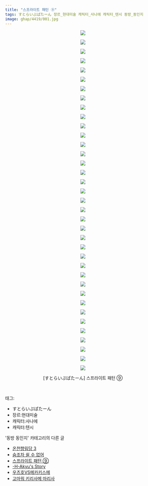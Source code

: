```yaml
---
title: "스프라이트 패턴 ⑨"
tags: すとらいぷぱたーん 장르_현대미술 캐릭터_사나에 캐릭터_텐시 동방_동인지
image: ghap/4419/001.jpg
---
```

<div class="article">
<p style="text-align: center; clear: none; float: none;"><img src="{{ site.nasurl }}/ghap/4419/001.jpg"/></p>
<p style="text-align: center; clear: none; float: none;"><img src="{{ site.nasurl }}/ghap/4419/002.jpg"/></p>
<p style="text-align: center; clear: none; float: none;"><img src="{{ site.nasurl }}/ghap/4419/003.jpg"/></p>
<p style="text-align: center; clear: none; float: none;"><img src="{{ site.nasurl }}/ghap/4419/004.jpg"/></p>
<p style="text-align: center; clear: none; float: none;"><img src="{{ site.nasurl }}/ghap/4419/005.jpg"/></p>
<p style="text-align: center; clear: none; float: none;"><img src="{{ site.nasurl }}/ghap/4419/006.jpg"/></p>
<p style="text-align: center; clear: none; float: none;"><img src="{{ site.nasurl }}/ghap/4419/007.jpg"/></p>
<p style="text-align: center; clear: none; float: none;"><img src="{{ site.nasurl }}/ghap/4419/008.jpg"/></p>
<p style="text-align: center; clear: none; float: none;"><img src="{{ site.nasurl }}/ghap/4419/009.jpg"/></p>
<p style="text-align: center; clear: none; float: none;"><img src="{{ site.nasurl }}/ghap/4419/010.jpg"/></p>
<p style="text-align: center; clear: none; float: none;"><img src="{{ site.nasurl }}/ghap/4419/011.jpg"/></p>
<p style="text-align: center; clear: none; float: none;"><img src="{{ site.nasurl }}/ghap/4419/012.jpg"/></p>
<p style="text-align: center; clear: none; float: none;"><img src="{{ site.nasurl }}/ghap/4419/013.jpg"/></p>
<p style="text-align: center; clear: none; float: none;"><img src="{{ site.nasurl }}/ghap/4419/014.jpg"/></p>
<p style="text-align: center; clear: none; float: none;"><img src="{{ site.nasurl }}/ghap/4419/015.jpg"/></p>
<p style="text-align: center; clear: none; float: none;"><img src="{{ site.nasurl }}/ghap/4419/016.jpg"/></p>
<p style="text-align: center; clear: none; float: none;"><img src="{{ site.nasurl }}/ghap/4419/017.jpg"/></p>
<p style="text-align: center; clear: none; float: none;"><img src="{{ site.nasurl }}/ghap/4419/018.jpg"/></p>
<p style="text-align: center; clear: none; float: none;"><img src="{{ site.nasurl }}/ghap/4419/019.jpg"/></p>
<p style="text-align: center; clear: none; float: none;"><img src="{{ site.nasurl }}/ghap/4419/020.jpg"/></p>
<p style="text-align: center; clear: none; float: none;"><img src="{{ site.nasurl }}/ghap/4419/021.jpg"/></p>
<p style="text-align: center; clear: none; float: none;"><img src="{{ site.nasurl }}/ghap/4419/022.jpg"/></p>
<p style="text-align: center; clear: none; float: none;"><img src="{{ site.nasurl }}/ghap/4419/023.jpg"/></p>
<p style="text-align: center; clear: none; float: none;"><img src="{{ site.nasurl }}/ghap/4419/024.jpg"/></p>
<p style="text-align: center; clear: none; float: none;"><img src="{{ site.nasurl }}/ghap/4419/025.jpg"/></p>
<p style="text-align: center; clear: none; float: none;"><img src="{{ site.nasurl }}/ghap/4419/026.jpg"/></p>
<p style="text-align: center; clear: none; float: none;"><img src="{{ site.nasurl }}/ghap/4419/027.jpg"/></p>
<p style="text-align: center; clear: none; float: none;"><img src="{{ site.nasurl }}/ghap/4419/028.jpg"/></p>
<p style="text-align: center; clear: none; float: none;"><img src="{{ site.nasurl }}/ghap/4419/029.jpg"/></p>
<p style="text-align: center; clear: none; float: none;"><img src="{{ site.nasurl }}/ghap/4419/030.jpg"/></p>
<p style="text-align: center; clear: none; float: none;"><img src="{{ site.nasurl }}/ghap/4419/031.jpg"/></p>
<p style="text-align: center; clear: none; float: none;"><img src="{{ site.nasurl }}/ghap/4419/032.jpg"/></p>
<p style="text-align: center; clear: none; float: none;"><img src="{{ site.nasurl }}/ghap/4419/033.jpg"/></p>
<p style="text-align: center; clear: none; float: none;"><img src="{{ site.nasurl }}/ghap/4419/034.jpg"/></p>
<p style="text-align: center; clear: none; float: none;"><img src="{{ site.nasurl }}/ghap/4419/035.jpg"/></p>
<p style="text-align: center; clear: none; float: none;"><img src="{{ site.nasurl }}/ghap/4419/036.jpg"/></p>
<p style="text-align: center; clear: none; float: none;"><img src="{{ site.nasurl }}/ghap/4419/037.jpg"/></p>
<p style="text-align: center; clear: none; float: none;">[すとらいぷぱたーん] 스프라이트 패턴 ⑨</p>
<p><br/></p>
</div><div class="tagTrail">
<p>태그: </p>
<ul>
<li>すとらいぷぱたーん</li>
<li>장르:현대미술</li>
<li>캐릭터:사나에</li>
<li>캐릭터:텐시</li>
</ul>
</div><div class="another">
<p>'동방 동인지' 카테고리의 다른 글</p>
<ul>
<li><a href="/2018-06-09-ghap_4421">온천향림당 3</a></li>
<li><a href="/2018-06-09-ghap_4420">숨조차 쉴 수 없어</a></li>
<li><a href="/2018-06-09-ghap_4419">스프라이트 패턴 ⑨</a></li>
<li><a href="/2018-06-09-ghap_4418">-H-Akyu's Story</a></li>
<li><a href="/2018-06-09-ghap_4417">우츠호VS메카키스메</a></li>
<li><a href="/2018-06-09-ghap_4416">고마워 키리사메 마리사</a></li>
</ul>
</div><div class="cb_module cb_fluid">
<div class="cb_wrt cb_profile">
</div><!-- commentList close -->
</div>